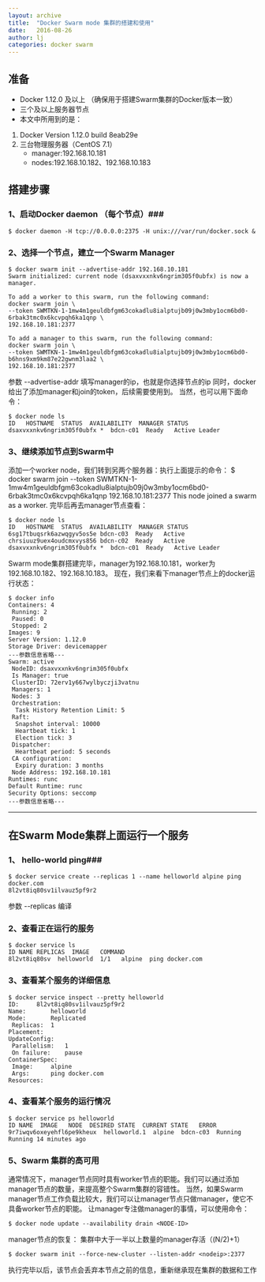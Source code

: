 ```yaml
---
layout: archive
title:  "Docker Swarm mode 集群的搭建和使用"
date:   2016-08-26
author: lj
categories: docker swarm 
---
```


## 准备 ##

- Docker 1.12.0 及以上 （确保用于搭建Swarm集群的Docker版本一致）
- 三个及以上服务器节点
- 本文中所用到的是：
 1. Docker Version 1.12.0 build 8eab29e
 2. 三台物理服务器（CentOS 7.1）
	- manager:192.168.10.181
	- nodes:192.168.10.182、192.168.10.183

## 搭建步骤 ##

### 1、启动Docker daemon （每个节点）###

    $ docker daemon -H tcp://0.0.0.0:2375 -H unix:///var/run/docker.sock &
### 2、选择一个节点，建立一个Swarm Manager ###

    $ docker swarm init --advertise-addr 192.168.10.181
    Swarm initialized: current node (dsaxvxxnkv6ngrim305f0ubfx) is now a manager.
    
    To add a worker to this swarm, run the following command:
    docker swarm join \
    --token SWMTKN-1-1mw4m1geuldbfgm63cokadlu8ialptujb09j0w3mby1ocm6bd0-6rbak3tmc0x6kcvpqh6ka1qnp \
    192.168.10.181:2377
    
    To add a manager to this swarm, run the following command:
    docker swarm join \
    --token SWMTKN-1-1mw4m1geuldbfgm63cokadlu8ialptujb09j0w3mby1ocm6bd0-b6hns9xm9km87e22gwnm3laa2 \
    192.168.10.181:2377
参数 --advertise-addr 填写manager的ip，也就是你选择节点的ip
同时，docker给出了添加manager和join的token，后续需要使用到。
当然，也可以用下面命令：
    
	$ docker node ls
    ID   HOSTNAME  STATUS  AVAILABILITY  MANAGER STATUS
    dsaxvxxnkv6ngrim305f0ubfx *  bdcn-c01  Ready   Active Leader


### 3、继续添加节点到Swarm中 ###

添加一个worker node，我们转到另两个服务器：执行上面提示的命令：
    $ docker swarm join --token SWMTKN-1-1mw4m1geuldbfgm63cokadlu8ialptujb09j0w3mby1ocm6bd0-6rbak3tmc0x6kcvpqh6ka1qnp 192.168.10.181:2377
    This node joined a swarm as a worker.
完毕后再去manager节点查看：

    $ docker node ls
    ID   HOSTNAME  STATUS  AVAILABILITY  MANAGER STATUS
    6sg17tbuqsrk6azwqgyv5os5e bdcn-c03  Ready   Active
    chrsiuuz9uex4oudcmxvys856 bdcn-c02  Ready   Active
    dsaxvxxnkv6ngrim305f0ubfx *  bdcn-c01  Ready   Active Leader

Swarm mode集群搭建完毕，manager为192.168.10.181，worker为192.168.10.182、192.168.10.183。
现在，我们来看下manager节点上的docker运行状态：
    
	$ docker info
    Containers: 4
     Running: 2
     Paused: 0
     Stopped: 2
    Images: 9
    Server Version: 1.12.0
    Storage Driver: devicemapper
    ---参数信息省略---
    Swarm: active
     NodeID: dsaxvxxnkv6ngrim305f0ubfx
     Is Manager: true
     ClusterID: 72erv1y667wylbyczji3vatnu
     Managers: 1
     Nodes: 3
     Orchestration:
      Task History Retention Limit: 5
     Raft:
      Snapshot interval: 10000
      Heartbeat tick: 1
      Election tick: 3
     Dispatcher:
      Heartbeat period: 5 seconds
     CA configuration:
      Expiry duration: 3 months
     Node Address: 192.168.10.181
    Runtimes: runc
    Default Runtime: runc
    Security Options: seccomp
    ---参数信息省略---

----------
## 在Swarm Mode集群上面运行一个服务 ##

### 1、 hello-world ping###

    $ docker service create --replicas 1 --name helloworld alpine ping docker.com
    8l2vt8iq80sv1ilvauz5pf9r2
参数 --replicas 编译
### 2、查看正在运行的服务 ###

    $ docker service ls
    ID NAME REPLICAS  IMAGE   COMMAND
    8l2vt8iq80sv  helloworld  1/1   alpine  ping docker.com
### 3、查看某个服务的详细信息 ###

    $ docker service inspect --pretty helloworld
    ID:		8l2vt8iq80sv1ilvauz5pf9r2
    Name:		helloworld
    Mode:		Replicated
     Replicas:	1
    Placement:
    UpdateConfig:
     Parallelism:	1
     On failure:	pause
    ContainerSpec:
     Image:		alpine
     Args:		ping docker.com
    Resources:
### 4、查看某个服务的运行情况 ###

    $ docker service ps helloworld
    ID NAME  IMAGE   NODE  DESIRED STATE  CURRENT STATE   ERROR
    9r7iwqv6oxeyehfl6pe9kheux  helloworld.1  alpine  bdcn-c03  Running Running 14 minutes ago
### 5、Swarm 集群的高可用 ###

通常情况下，manager节点同时具有worker节点的职能。我们可以通过添加manager节点的数量，来提高整个Swarm集群的容错性。
当然，如果Swarm manager节点工作负载比较大，我们可以让manager节点只做manager，使它不具备worker节点的职能。
让manager专注做manager的事情，可以使用命令：
    
    $ docker node update --availability drain <NODE-ID>

manager节点的恢复：
集群中大于一半以上数量的manager存活（(N/2)+1）

    $ docker swarm init --force-new-cluster --listen-addr <nodeip>:2377
执行完毕以后，该节点会丢弃本节点之前的信息，重新继承现在集群的数据和工作





